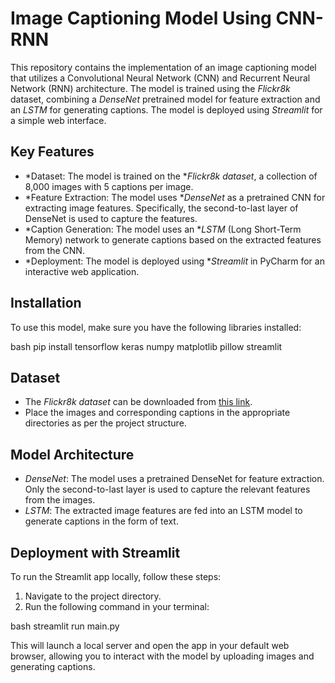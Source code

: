 # Image Captioning Model Using CNN-RNN

This repository contains the implementation of an image captioning model that utilizes a Convolutional Neural Network (CNN) and Recurrent Neural Network (RNN) architecture. The model is trained using the *Flickr8k* dataset, combining a *DenseNet* pretrained model for feature extraction and an *LSTM* for generating captions. The model is deployed using *Streamlit* for a simple web interface.
## Key Features
- *Dataset: The model is trained on the **Flickr8k dataset*, a collection of 8,000 images with 5 captions per image.
- *Feature Extraction: The model uses **DenseNet* as a pretrained CNN for extracting image features. Specifically, the second-to-last layer of DenseNet is used to capture the features.
- *Caption Generation: The model uses an **LSTM* (Long Short-Term Memory) network to generate captions based on the extracted features from the CNN.
- *Deployment: The model is deployed using **Streamlit* in PyCharm for an interactive web application.

## Installation

To use this model, make sure you have the following libraries installed:

bash
pip install tensorflow keras numpy matplotlib pillow streamlit


## Dataset
- The *Flickr8k dataset* can be downloaded from [this link](https://github.com/jbrownlee/Datasets/blob/master/Flickr8k_Dataset.txt).
- Place the images and corresponding captions in the appropriate directories as per the project structure.

## Model Architecture
- *DenseNet*: The model uses a pretrained DenseNet for feature extraction. Only the second-to-last layer is used to capture the relevant features from the images.
- *LSTM*: The extracted image features are fed into an LSTM model to generate captions in the form of text.

## Deployment with Streamlit

To run the Streamlit app locally, follow these steps:

1. Navigate to the project directory.
2. Run the following command in your terminal:

bash
streamlit run main.py


This will launch a local server and open the app in your default web browser, allowing you to interact with the model by uploading images and generating captions.

